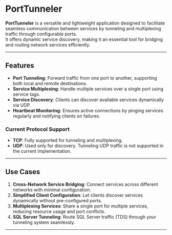 # PortTunneler

**PortTunneler** is a versatile and lightweight application designed to facilitate seamless communication between services by tunneling and multiplexing traffic through configurable ports.  
It offers dynamic service discovery, making it an essential tool for bridging and routing network services efficiently.

---

## Features

- **Port Tunneling**: Forward traffic from one port to another, supporting both local and remote destinations.
- **Service Multiplexing**: Handle multiple services over a single port using service tags.
- **Service Discovery**: Clients can discover available services dynamically via UDP.
- **Heartbeat Monitoring**: Ensures active connections by pinging services regularly and notifying clients on failures.

### Current Protocol Support
- **TCP**: Fully supported for tunneling and multiplexing.
- **UDP**: Used only for discovery. Tunneling UDP traffic is not supported in the current implementation.

---

## Use Cases

1. **Cross-Network Service Bridging**: Connect services across different networks with minimal configuration.
2. **Simplified Client Configuration**: Let clients discover services dynamically without pre-configured ports.
3. **Multiplexing Services**: Share a single port for multiple services, reducing resource usage and port conflicts.
4. **SQL Server Tunneling**: Route SQL Server traffic (TDS) through your tunneling system seamlessly.

---
